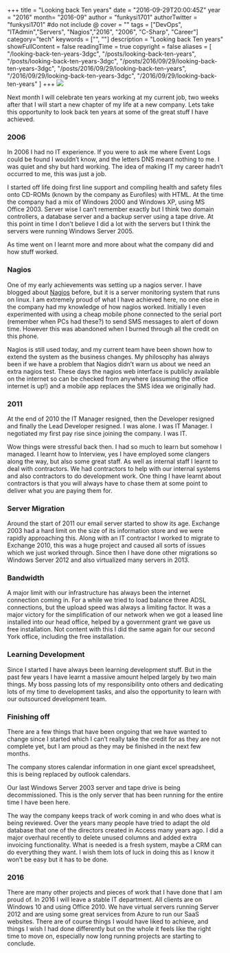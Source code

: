 +++
title = "Looking back Ten years"
date = "2016-09-29T20:00:45Z"
year = "2016"
month= "2016-09"
author = "funkysi1701"
authorTwitter = "funkysi1701" #do not include @
cover = ""
tags = ["DevOps", "ITAdmin","Servers", "Nagios","2016", "2006",  "C-Sharp", "Career"]
category="tech"
keywords = ["", ""]
description =  "Looking back Ten years"
showFullContent = false
readingTime = true
copyright = false
aliases = [
    "/looking-back-ten-years-3dgc",
    "/posts/looking-back-ten-years",
    "/posts/looking-back-ten-years-3dgc",
    "/posts/2016/09/29/looking-back-ten-years-3dgc",
    "/posts/2016/09/29/looking-back-ten-years",
    "/2016/09/29/looking-back-ten-years-3dgc",
    "/2016/09/29/looking-back-ten-years"
]
+++
![](/images/2016/10-year-term-life-insurance.gif)

Next month I will celebrate ten years working at my current job, two weeks after that I will start a new chapter of my life at a new company. Lets take this opportunity to look back ten years at some of the great stuff I have achieved.

### 2006

In 2006 I had no IT experience. If you were to ask me where Event Logs could be found I wouldn’t know, and the letters DNS meant nothing to me. I was quiet and shy but hard working. The idea of making IT my career hadn’t occurred to me, this was just a job.

I started off life doing first line support and compiling health and safety files onto CD-ROMs (known by the company as Eurofiles) with HTML. At the time the company had a mix of Windows 2000 and Windows XP, using MS Office 2003. Server wise I can’t remember exactly but I think two domain controllers, a database server and a backup server using a tape drive. At this point in time I don’t believe I did a lot with the servers but I think the servers were running Windows Server 2005.

As time went on I learnt more and more about what the company did and how stuff worked.

### Nagios

One of my early achievements was setting up a nagios server. I have blogged about [Nagios](https://www.funkysi1701.com/posts/2014/i-love-nagios/) before, but it is a server monitoring system that runs on linux. I am extremely proud of what I have achieved here, no one else in the company had my knowledge of how nagios worked. Initially I even experimented with using a cheap mobile phone connected to the serial port (remember when PCs had these?) to send SMS messages to alert of down time. However this was abandoned when I burned through all the credit on this phone.

Nagios is still used today, and my current team have been shown how to extend the system as the business changes. My philosophy has always been if we have a problem that Nagios didn’t warn us about we need an extra nagios test. These days the nagios web interface is publicly available on the internet so can be checked from anywhere (assuming the office internet is up!) and a mobile app replaces the SMS idea we originally had.

### 2011

At the end of 2010 the IT Manager resigned, then the Developer resigned and finally the Lead Developer resigned. I was alone. I was IT Manager. I negotiated my first pay rise since joining the company. I was IT.

Wow things were stressful back then. I had so much to learn but somehow I managed. I learnt how to Interview, yes I have employed some clangers along the way, but also some great staff. As well as internal staff I learnt to deal with contractors. We had contractors to help with our internal systems and also contractors to do development work. One thing I have learnt about contractors is that you will always have to chase them at some point to deliver what you are paying them for.

### Server Migration

Around the start of 2011 our email server started to show its age. Exchange 2003 had a hard limit on the size of its information store and we were rapidly approaching this. Along with an IT contractor I worked to migrate to Exchange 2010, this was a huge project and caused all sorts of issues which we just worked through. Since then I have done other migrations so Windows Server 2012 and also virtualized many servers in 2013.

### Bandwidth

A major limit with our infrastructure has always been the internet connection coming in. For a while we tried to load balance three ADSL connections, but the upload speed was always a limiting factor. It was a major victory for the simplification of our network when we got a leased line installed into our head office, helped by a government grant we gave us free installation. Not content with this I did the same again for our second York office, including the free installation.

### Learning Development

Since I started I have always been learning development stuff. But in the past few years I have learnt a massive amount helped largely by two main things. My boss passing lots of my responsibility onto others and dedicating lots of my time to development tasks, and also the opportunity to learn with our outsourced development team.

### Finishing off

There are a few things that have been ongoing that we have wanted to change since I started which I can’t really take the credit for as they are not complete yet, but I am proud as they may be finished in the next few months.

The company stores calendar information in one giant excel spreadsheet, this is being replaced by outlook calendars.

Our last Windows Server 2003 server and tape drive is being decommissioned. This is the only server that has been running for the entire time I have been here.

The way the company keeps track of work coming in and who does what is being reviewed. Over the years many people have tried to adapt the old database that one of the directors created in Access many years ago. I did a major overhaul recently to delete unused columns and added extra invoicing functionality. What is needed is a fresh system, maybe a CRM can do everything they want. I wish them lots of luck in doing this as I know it won’t be easy but it has to be done.

### 2016

There are many other projects and pieces of work that I have done that I am proud of. In 2016 I will leave a stable IT department. All clients are on Windows 10 and using Office 2010. We have virtual servers running Server 2012 and are using some great services from Azure to run our SaaS websites. There are of course things I would have liked to achieve, and things I wish I had done differently but on the whole it feels like the right time to move on, especially now long running projects are starting to conclude.
